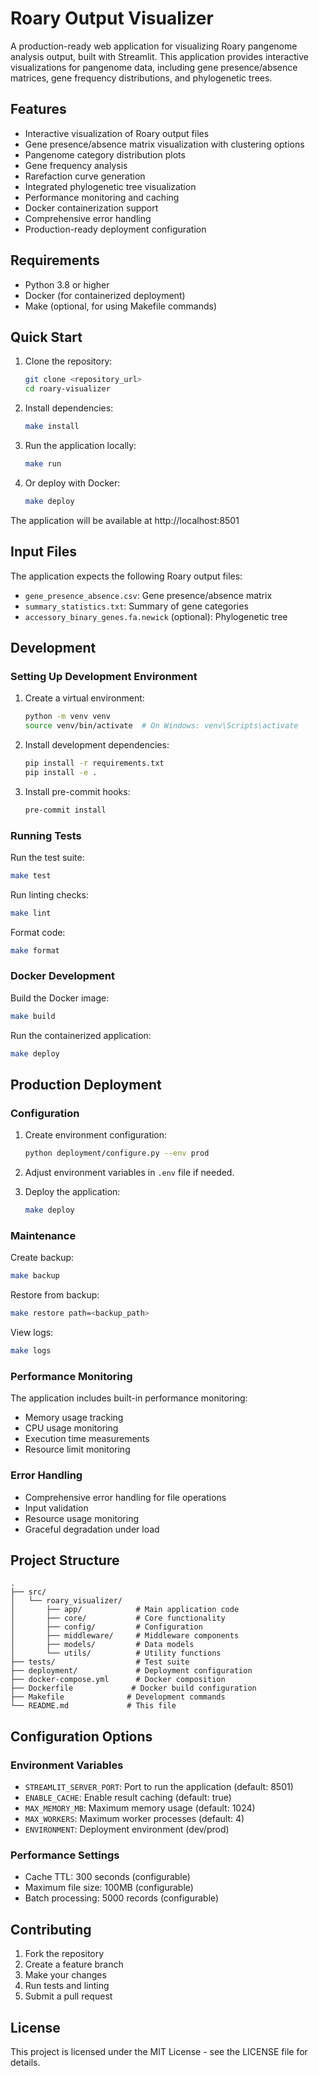 # Roary Output Visualizer

A production-ready web application for visualizing Roary pangenome analysis output, built with Streamlit. This application provides interactive visualizations for pangenome data, including gene presence/absence matrices, gene frequency distributions, and phylogenetic trees.

## Features

- Interactive visualization of Roary output files
- Gene presence/absence matrix visualization with clustering options
- Pangenome category distribution plots
- Gene frequency analysis
- Rarefaction curve generation
- Integrated phylogenetic tree visualization
- Performance monitoring and caching
- Docker containerization support
- Comprehensive error handling
- Production-ready deployment configuration

## Requirements

- Python 3.8 or higher
- Docker (for containerized deployment)
- Make (optional, for using Makefile commands)

## Quick Start

1. Clone the repository:
   ```bash
   git clone <repository_url>
   cd roary-visualizer
   ```

2. Install dependencies:
   ```bash
   make install
   ```

3. Run the application locally:
   ```bash
   make run
   ```

4. Or deploy with Docker:
   ```bash
   make deploy
   ```

The application will be available at http://localhost:8501

## Input Files

The application expects the following Roary output files:
- `gene_presence_absence.csv`: Gene presence/absence matrix
- `summary_statistics.txt`: Summary of gene categories
- `accessory_binary_genes.fa.newick` (optional): Phylogenetic tree

## Development

### Setting Up Development Environment

1. Create a virtual environment:
   ```bash
   python -m venv venv
   source venv/bin/activate  # On Windows: venv\Scripts\activate
   ```

2. Install development dependencies:
   ```bash
   pip install -r requirements.txt
   pip install -e .
   ```

3. Install pre-commit hooks:
   ```bash
   pre-commit install
   ```

### Running Tests

Run the test suite:
```bash
make test
```

Run linting checks:
```bash
make lint
```

Format code:
```bash
make format
```

### Docker Development

Build the Docker image:
```bash
make build
```

Run the containerized application:
```bash
make deploy
```

## Production Deployment

### Configuration

1. Create environment configuration:
   ```bash
   python deployment/configure.py --env prod
   ```

2. Adjust environment variables in `.env` file if needed.

3. Deploy the application:
   ```bash
   make deploy
   ```

### Maintenance

Create backup:
```bash
make backup
```

Restore from backup:
```bash
make restore path=<backup_path>
```

View logs:
```bash
make logs
```

### Performance Monitoring

The application includes built-in performance monitoring:
- Memory usage tracking
- CPU usage monitoring
- Execution time measurements
- Resource limit monitoring

### Error Handling

- Comprehensive error handling for file operations
- Input validation
- Resource usage monitoring
- Graceful degradation under load

## Project Structure

```
.
├── src/
│   └── roary_visualizer/
│       ├── app/            # Main application code
│       ├── core/           # Core functionality
│       ├── config/         # Configuration
│       ├── middleware/     # Middleware components
│       ├── models/         # Data models
│       └── utils/          # Utility functions
├── tests/                  # Test suite
├── deployment/             # Deployment configuration
├── docker-compose.yml      # Docker composition
├── Dockerfile             # Docker build configuration
├── Makefile              # Development commands
└── README.md             # This file
```

## Configuration Options

### Environment Variables

- `STREAMLIT_SERVER_PORT`: Port to run the application (default: 8501)
- `ENABLE_CACHE`: Enable result caching (default: true)
- `MAX_MEMORY_MB`: Maximum memory usage (default: 1024)
- `MAX_WORKERS`: Maximum worker processes (default: 4)
- `ENVIRONMENT`: Deployment environment (dev/prod)

### Performance Settings

- Cache TTL: 300 seconds (configurable)
- Maximum file size: 100MB (configurable)
- Batch processing: 5000 records (configurable)

## Contributing

1. Fork the repository
2. Create a feature branch
3. Make your changes
4. Run tests and linting
5. Submit a pull request

## License

This project is licensed under the MIT License - see the LICENSE file for details.